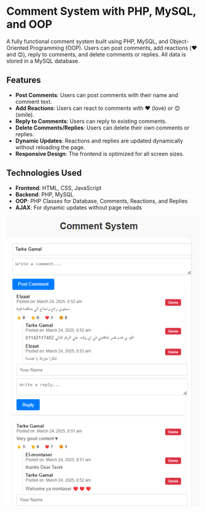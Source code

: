 # Comment System with PHP, MySQL, and OOP

A fully functional comment system built using PHP, MySQL, and Object-Oriented Programming (OOP). Users can post comments, add reactions (❤️ and 😊), reply to comments, and delete comments or replies. All data is stored in a MySQL database.

## Features

- **Post Comments**: Users can post comments with their name and comment text.
- **Add Reactions**: Users can react to comments with ❤️ (love) or 😊 (smile).
- **Reply to Comments**: Users can reply to existing comments.
- **Delete Comments/Replies**: Users can delete their own comments or replies.
- **Dynamic Updates**: Reactions and replies are updated dynamically without reloading the page.
- **Responsive Design**: The frontend is optimized for all screen sizes.

## Technologies Used

- **Frontend**: HTML, CSS, JavaScript
- **Backend**: PHP, MySQL
- **OOP**: PHP Classes for Database, Comments, Reactions, and Replies
- **AJAX**: For dynamic updates without page reloads

![Screenshot](screenshots/1.png)
 
 
